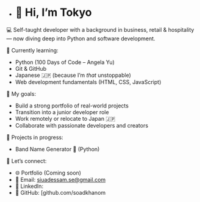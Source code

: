 
- # 👋 Hi, I’m Tokyo

💻 Self-taught developer with a background in business, retail & hospitality — now diving deep into Python and software development.

🌱 Currently learning:
- Python (100 Days of Code – Angela Yu)
- Git & GitHub
- Japanese 🇯🇵 (because I’m *that* unstoppable)
- Web development fundamentals (HTML, CSS, JavaScript)

🎯 My goals:
- Build a strong portfolio of real-world projects
- Transition into a junior developer role
- Work remotely or relocate to Japan 🇯🇵
- Collaborate with passionate developers and creators

📁 Projects in progress:
- Band Name Generator 🎸 (Python)

💌 Let’s connect:
- 🌐 Portfolio (Coming soon)
- 📧 Email: siuadessam.se@gmail.com
- 💼 LinkedIn: 
- 🔗 GitHub: [github.com/soadkhanom



